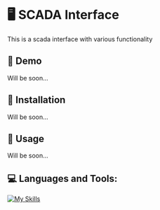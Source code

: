 # 🖥️ SCADA Interface

This is a scada interface with various functionality

## 👾 Demo
Will be soon...


## 💽 Installation
Will be soon...

## 🚀 Usage
Will be soon...

## 💻 Languages and Tools:
[![My Skills](https://skillicons.dev/icons?i=html,css,scss,ts,react,webpack)](https://skillicons.dev)
